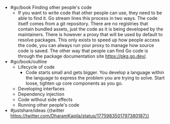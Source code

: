 - #go/book Finding other people's code
	- If you want to write code that other people can use, they need to be able to find it. Go stream lines this process in two ways. The code itself comes from a git repository. There are no registries that contain bundled assets, just the code as it is being developed by the maintainers. There is however a proxy that will be used by default to resolve packages. This only exists to speed up how people access the code, you can always run your proxy to manage how source code is saved. The other way that people can find Go code is through the package documentation site https://pkg.go.dev/.
- #go/book/outline
	- Lifecycle of code
		- Code starts small and gets bigger. You develop a language within the language to express the problem you are trying to solve. Start loose, tighten up core components as you go.
	- Developing interfaces
	- Dependency injection
	- Code without side effects
	- Running other people's code
- #justshare/ideas {{twitter https://twitter.com/DharamKapila/status/1775983501797380187}}